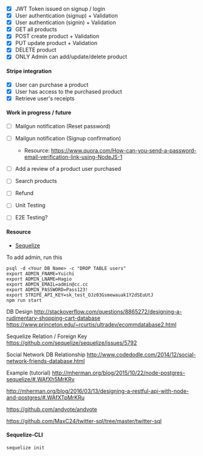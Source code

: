* [X] JWT Token issued on signup / login
* [X] User authentication (signup) + Validation
* [X] User authentication (signin) + Validation
* [X] GET all products
* [X] POST create product + Validation
* [X] PUT update product + Validation
* [X] DELETE product
* [X] ONLY Admin can add/update/delete product 

#### Stripe integration
* [X] User can purchase a product 
* [X] User has access to the purchased product
* [X] Retrieve user's receipts

#### Work in progress / future
* [ ] Mailgun notification (Reset password)
* [ ] Mailgun notification (Signup confirmation) 
  * Resource: https://www.quora.com/How-can-you-send-a-password-email-verification-link-using-NodeJS-1
* [ ] Add a review of a product user purchased
* [ ] Search products
* [ ] Refund
* [ ] Unit Testing
* [ ] E2E Testing?


#### Resource
- [Sequelize](http://docs.sequelizejs.com/en/v3/)

To add admin, run this
```
psql -d <Your DB Name> -c "DROP TABLE users"
export ADMIN_FNAME=Yuichi
export ADMIN_LNAME=Hagio
export ADMIN_EMAIL=admin@cc.cc
export ADMIN_PASSWORD=Pass123!
export STRIPE_API_KEY=sk_test_OJz03Gsmewauak1Y2dSEuUtJ
npm run start
```

DB Design
http://stackoverflow.com/questions/8865272/designing-a-rudimentary-shopping-cart-database
https://www.princeton.edu/~rcurtis/ultradev/ecommdatabase2.html

Sequelize Relation / Foreign Key
https://github.com/sequelize/sequelize/issues/5792

Social Network DB Relationship
http://www.codedodle.com/2014/12/social-network-friends-database.html

Example (tutorial)
http://mherman.org/blog/2015/10/22/node-postgres-sequelize/#.WAfXh5MrKRv

http://mherman.org/blog/2016/03/13/designing-a-restful-api-with-node-and-postgres/#.WAfXTpMrKRu

https://github.com/andvote/andvote

https://github.com/MaxC24/twitter-sql/tree/master/twitter-sql


#### Sequelize-CLI
```
sequelize init
```


